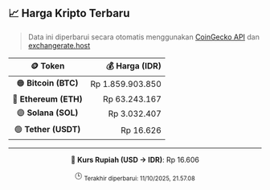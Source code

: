 

<!-- HARGA_KRIPTO -->
## 📈 Harga Kripto Terbaru

> Data ini diperbarui secara otomatis menggunakan [CoinGecko API](https://www.coingecko.com/) dan [exchangerate.host](https://exchangerate.host/)

<div align="center">

| 🪙 Token | 💰 Harga (IDR) |
|:------:|---------------:|
| 🟠 **Bitcoin (BTC)**   | Rp 1.859.903.850 |
| 🔵 **Ethereum (ETH)**  | Rp 63.243.167 |
| 🟣 **Solana (SOL)**    | Rp 3.032.407 |
| 🟢 **Tether (USDT)**   | Rp 16.626 |

---

💱 **Kurs Rupiah (USD → IDR)**: Rp 16.606

🕒 <sub>Terakhir diperbarui: 11/10/2025, 21.57.08</sub>

</div>
<!-- /HARGA_KRIPTO -->
